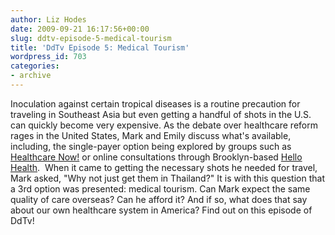 ```yaml
---
author: Liz Hodes
date: 2009-09-21 16:17:56+00:00
slug: ddtv-episode-5-medical-tourism
title: 'DdTv Episode 5: Medical Tourism'
wordpress_id: 703
categories:
- archive
---
```




Inoculation against certain tropical diseases is a routine precaution for traveling in Southeast Asia but even getting a handful of shots in the U.S. can quickly become very expensive. As the debate over healthcare reform rages in the United States, Mark and Emily discuss what's available, including, the single-payer option being explored by groups such as [Healthcare Now!](http://www.healthcare-now.org/) or online consultations through Brooklyn-based [Hello Health](http://hellohealth.com/).  When it came to getting the necessary shots he needed for travel, Mark asked, "Why not just get them in Thailand?" It is with this question that a 3rd option was presented: medical tourism. Can Mark expect the same quality of care overseas? Can he afford it? And if so, what does that say about our own healthcare system in America? Find out on this episode of DdTv!
